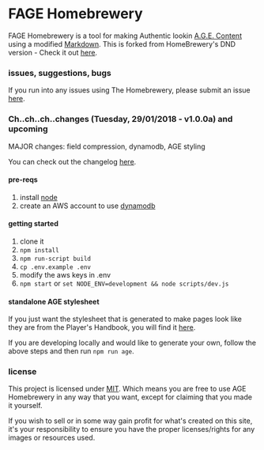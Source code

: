 # FAGE Homebrewery
FAGE Homebrewery is a tool for making Authentic lookin [A.G.E. Content](https://greenroninstore.com/collections/age-system) using a modified [Markdown](https://github.com/adam-p/markdown-here/wiki/Markdown-Cheatsheet). This is forked from HomeBrewery's DND version - Check it out [here](https://homebrewery.naturalcrit.com).


### issues, suggestions, bugs
If you run into any issues using The Homebrewery, please submit an issue [here](/issues).

### Ch..ch..ch..changes (Tuesday, 29/01/2018 - v1.0.0a) and upcoming
MAJOR changes: field compression, dynamodb, AGE styling

You can check out the changelog [here](https://github.com/LimpingNinja/age-homebrewery/blob/master/changelog.md).

#### pre-reqs
1. install [node](https://nodejs.org/en/)
1. create an AWS account to use [dynamodb](https://aws.amazon.com/dynamodb/)

#### getting started
1. clone it
1. `npm install`
1. `npm run-script build`
1. `cp .env.example .env`
1. modify the aws keys in .env
1. `npm start` or `set NODE_ENV=development && node scripts/dev.js`

#### standalone AGE stylesheet
If you just want the stylesheet that is generated to make pages look like they are from the Player's Handbook, you will find it [here](https://github.com/stolksdorf/homebrewery/blob/master/age.standalone.css).

If you are developing locally and would like to generate your own, follow the above steps and then run `npm run age`.

### license

This project is licensed under [MIT](./license). Which means you are free to use AGE Homebrewery in any way that you want, except for claiming that you made it yourself.

If you wish to sell or in some way gain profit for what's created on this site, it's your responsibility to ensure you have the proper licenses/rights for any images or resources used.
